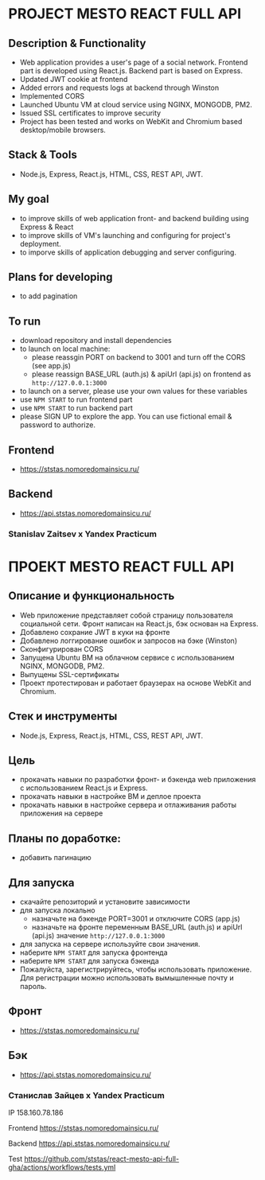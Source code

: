 # PROJECT MESTO REACT FULL API

## Description & Functionality

- Web application provides a user's page of a social network. Frontend part is developed using React.js. Backend part is based on Express.
- Updated JWT cookie at frontend
- Added errors and requests logs at backend through Winston
- Implemented CORS
- Launched Ubuntu VM at cloud service using NGINX, MONGODB, PM2.
- Issued SSL certificates to improve security
- Project has been tested and works on WebKit and Chromium based desktop/mobile browsers.

## Stack & Tools

- Node.js, Express, React.js, HTML, CSS, REST API, JWT.

## My goal

- to improve skills of web application front- and backend building using Express & React
- to improve skills of VM's launching and configuring for project's deployment.
- to imporve skills of application debugging and server configuring.

## Plans for developing

- to add pagination

## To run

- download repository and install dependencies
- to launch on local machine:
  - please reassgin PORT on backend to 3001 and turn off the CORS (see app.js)
  - please reassign BASE_URL (auth.js) & apiUrl (api.js) on frontend as `http://127.0.0.1:3000`
- to launch on a server, please use your own values for these variables
- use `NPM START` to run frontend part
- use `NPM START` to run backend part
- please SIGN UP to explore the app. You can use fictional email & password to authorize.

## Frontend

- https://ststas.nomoredomainsicu.ru/

## Backend

- https://api.ststas.nomoredomainsicu.ru/

### Stanislav Zaitsev х Yandex Practicum

# ПРОЕКТ MESTO REACT FULL API

## Описание и функциональность

- Web приложение представляет собой страницу пользователя социальной сети. Фронт написан на React.js, бэк основан на Express.
- Добавлено сохрание JWT в куки на фронте
- Добавлено логгирование ошибок и запросов на бэке (Winston)
- Сконфигурирован CORS
- Запущена Ubuntu ВМ на облачном сервисе c использованием NGINX, MONGODB, PM2.
- Выпущены SSL-сертификаты
- Проект протестирован и работает браузерах на основе WebKit and Chromium.

## Стек и инструменты

- Node.js, Express, React.js, HTML, CSS, REST API, JWT.

## Цель

- прокачать навыки по разработки фронт- и бэкенда web приложения с использованием React.js и Express.
- прокачать навыки в настройке ВМ и деплое проекта
- прокачать навыки в настройке сервера и отлаживания работы приложения на сервере

## Планы по доработке:

- добавить пагинацию

## Для запуска

- скачайте репозиторий и установите зависимости
- для запуска локально
  - назначьте на бэкенде PORT=3001 и отключите CORS (app.js)
  - назначьте на фронте переменным BASE_URL (auth.js) и apiUrl (api.js) значение `http://127.0.0.1:3000`
- для запуска на сервере используйте свои значения.
- наберите `NPM START` для запуска фронтенда
- наберите `NPM START` для запуска бэкенда
- Пожалуйста, зарегистрируйтесь, чтобы использовать приложение. Для регистрации можно использовать вымышленные почту и пароль.

## Фронт

- https://ststas.nomoredomainsicu.ru/

## Бэк

- https://api.ststas.nomoredomainsicu.ru/

### Станислав Зайцев х Yandex Practicum

IP 158.160.78.186

Frontend https://ststas.nomoredomainsicu.ru/

Backend https://api.ststas.nomoredomainsicu.ru/

Test https://github.com/ststas/react-mesto-api-full-gha/actions/workflows/tests.yml
